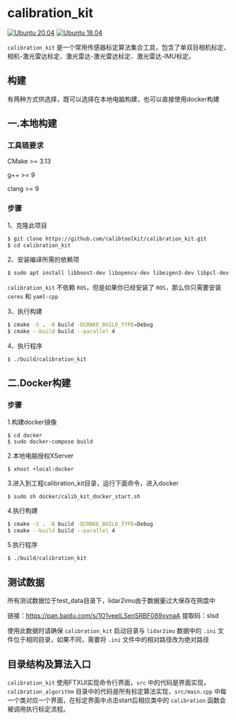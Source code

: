 # calibration_kit

[![Ubuntu 20.04](https://github.com/calibtoolkit/calibration_kit/actions/workflows/ubuntu-focal.yml/badge.svg)](https://github.com/calibtoolkit/calibration_kit/actions/workflows/ubuntu-focal.yml)
[![Ubuntu 18.04](https://github.com/calibtoolkit/calibration_kit/actions/workflows/ubuntu-bionic.yml/badge.svg)](https://github.com/calibtoolkit/calibration_kit/actions/workflows/ubuntu-bionic.yml)

`calibration_kit` 是一个常用传感器标定算法集合工具，包含了单双目相机标定、相机-激光雷达标定、激光雷达-激光雷达标定、激光雷达-IMU标定。

## 构建

有两种方式供选择，既可以选择在本地电脑构建，也可以直接使用docker构建

## 一.本地构建

### 工具链要求

CMake >= 3.13

g++ >= 9

clang >= 9

### 步骤

1、克隆此项目

```bash
$ git clone https://github.com/calibtoolkit/calibration_kit.git
$ cd calibration_kit
```

2、安装编译所需的依赖项

```bash
$ sudo apt install libboost-dev libopencv-dev libeigen3-dev libpcl-dev libceres-dev libyaml-cpp-dev
```

`calibration_kit` 不依赖 `ROS`，但是如果你已经安装了 `ROS`，那么你只需要安装 `ceres` 和 `yaml-cpp`

3、执行构建

```bash
$ cmake -S . -B build -DCMAKE_BUILD_TYPE=Debug 
$ cmake --build build --parallel 4
```

4、执行程序

```bash
$ ./build/calibration_kit
```

## 二.Docker构建

### 步骤

1.构建docker镜像

```
$ cd docker
$ sudo docker-compose build  
```

2.本地电脑授权XServer

```
$ xhost +local:docker
```

3.进入到工程calibration_kit目录，运行下面命令，进入docker

```
$ sudo sh docker/calib_kit_docker_start.sh
```

4.执行构建

```bash
$ cmake -S . -B build -DCMAKE_BUILD_TYPE=Debug 
$ cmake --build build --parallel 4
```

5.执行程序

```bash
$ ./build/calibration_kit
```

## 测试数据

所有测试数据位于test_data目录下，lidar2imu由于数据量过大保存在网盘中

链接：https://pan.baidu.com/s/1O1veeILSenSRBF089xvnaA  提取码：slsd

使用此数据时请确保 `calibration_kit` 启动目录与 `lidar2imu` 数据中的 `.ini` 文件位于相同目录，如果不同，需要将 `.ini` 文件中的相对路径改为绝对路径

## 目录结构及算法入口

`calibration_kit` 使用FTXUI实现命令行界面，`src` 中的代码是界面实现，`calibration_algorithm` 目录中的代码是所有标定算法实现，`src/main.cpp` 中每一个类对应一个界面，在标定界面中点击start后相应类中的 `calibration` 函数会被调用执行标定流程。
